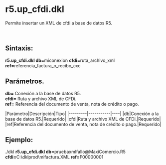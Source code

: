 # r5.up_cfdi.dkl
<p>Permite insertar un XML de cfdi a base de datos R5.</p><br>

## Sintaxis:
<p>
  <b>r5.up_cfdi.dkl db=</b>miconexion <b>cfdi=</b>ruta_archivo_xml <b>ref=</b>referencia_factura_o_recibo_cxc<br>
</p>

## Parámetros.
<p>
<b>db=</b> Conexión a la base de datos R5.<br>
<b>cfdi=</b> Ruta y archivo XML de CFDi.<br>
<b>ref=</b> Referencia del documento de venta, nota de crédito o pago.<br> 
</p>
|Parámetro|Descripción|Tipo|
|---------|-----------|----|
|db|Conexión a la base de datos R5.|Requerido|
|cfdi|Ruta y archivo XML de CFDi.|Requerido|
|ref|Referencia del documento de venta, nota de crédito o pago.|Requerido|

## Ejemplo:
<p>
  ./dkl <b>r5.up_cfdi.dkl db=</b>pruebaxmlfallo@MaxiComercio.R5 <b>cfdi=</b>C:\dklprod\mifactura.XML<b> ref=</b>F00000001</b><br>
</p>
